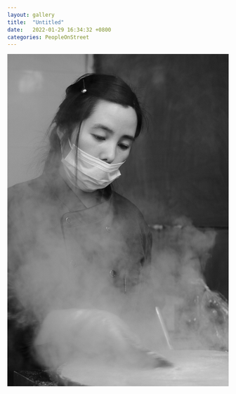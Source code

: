 ```yaml
---
layout: gallery
title:  "Untitled"
date:   2022-01-29 16:34:32 +0800
categories: PeopleOnStreet
---
```

![](/assets/PeopleOnStreet/DSCF6667.jpeg)
